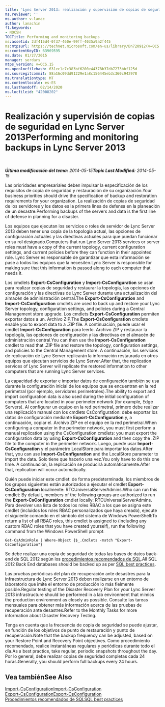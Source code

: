 ```yaml
---
title: 'Lync Server 2013: realización y supervisión de copias de seguridad'
ms.reviewer: ''
ms.author: v-lanac
author: lanachin
f1.keywords:
- NOCSH
TOCTitle: Performing and monitoring backups
ms:assetid: 2df415d4-0f37-460e-99ff-4035a9a2f445
ms:mtpsurl: https://technet.microsoft.com/en-us/library/Dn720912(v=OCS.15)
ms:contentKeyID: 63969595
ms.date: 01/27/2015
manager: serdars
mtps_version: v=OCS.15
ms.openlocfilehash: 631ec1c7c383bf6200e44378b37db7273bbf125d
ms.sourcegitcommit: 88a16c09dd91229e1a8c156445eb3c360c942978
ms.translationtype: MT
ms.contentlocale: es-ES
ms.lasthandoff: 02/14/2020
ms.locfileid: "42008202"
---
```

<div data-xmlns="http://www.w3.org/1999/xhtml">

<div class="topic" data-xmlns="http://www.w3.org/1999/xhtml" data-msxsl="urn:schemas-microsoft-com:xslt" data-cs="http://msdn.microsoft.com/">

<div data-asp="http://msdn2.microsoft.com/asp">

# <a name="performing-and-monitoring-backups-in-lync-server-2013"></a><span data-ttu-id="15d7f-102">Realización y supervisión de copias de seguridad en Lync Server 2013</span><span class="sxs-lookup"><span data-stu-id="15d7f-102">Performing and monitoring backups in Lync Server 2013</span></span>

</div>

<div id="mainSection">

<div id="mainBody">

<span> </span>

<span data-ttu-id="15d7f-103">_**Última modificación del tema:** 2014-05-15_</span><span class="sxs-lookup"><span data-stu-id="15d7f-103">_**Topic Last Modified:** 2014-05-15_</span></span>

<span data-ttu-id="15d7f-104">Las prioridades empresariales deben impulsar la especificación de los requisitos de copia de seguridad y restauración de su organización.</span><span class="sxs-lookup"><span data-stu-id="15d7f-104">Your business priorities should drive the specification of backup and restoration requirements for your organization.</span></span> <span data-ttu-id="15d7f-105">La realización de copias de seguridad de los servidores y los datos es la primera línea de defensa en la planeación de un desastre.</span><span class="sxs-lookup"><span data-stu-id="15d7f-105">Performing backups of the servers and data is the first line of defense in planning for a disaster.</span></span>

<span data-ttu-id="15d7f-106">Los equipos que ejecutan los servicios o roles de servidor de Lync Server 2013 deben tener una copia de la topología actual, las opciones de configuración actuales y las directivas actuales para que puedan funcionar en su rol designado.</span><span class="sxs-lookup"><span data-stu-id="15d7f-106">Computers that run Lync Server 2013 services or server roles must have a copy of the current topology, current configuration settings, and current policies before they can function in their appointed role.</span></span> <span data-ttu-id="15d7f-107">Lync Server es responsable de garantizar que esta información se pase a todos los equipos que la necesiten.</span><span class="sxs-lookup"><span data-stu-id="15d7f-107">Lync Server is responsible for making sure that this information is passed along to each computer that needs it.</span></span>

<span data-ttu-id="15d7f-108">Los cmdlets **Export-CsConfiguration** y **Import-CsConfiguration** se usan para realizar copias de seguridad y restaurar la topología, las opciones de configuración y las directivas de Lync Server durante una actualización del almacén de administración central.</span><span class="sxs-lookup"><span data-stu-id="15d7f-108">The **Export-CsConfiguration** and **Import-CsConfiguration** cmdlets are used to back up and restore your Lync Server topology, configuration settings, and policies during a Central Management store upgrade.</span></span> <span data-ttu-id="15d7f-109">Los cmdlets **Export-CsConfiguration** permiten exportar datos a un. Archivo ZIP.</span><span class="sxs-lookup"><span data-stu-id="15d7f-109">The **Export-CsConfiguration** cmdlets enable you to export data to a .ZIP file.</span></span> <span data-ttu-id="15d7f-110">A continuación, puede usar el cmdlet **Import-CsConfiguration** para leerlo. Archivo ZIP y restaurar la topología, las opciones de configuración y las directivas en el almacén de administración central.</span><span class="sxs-lookup"><span data-stu-id="15d7f-110">You can then use the **Import-CsConfiguration** cmdlet to read that .ZIP file and restore the topology, configuration settings, and policies to the Central Management store.</span></span> <span data-ttu-id="15d7f-111">A continuación, los servicios de replicación de Lync Server replicarán la información restaurada en otros equipos que ejecutan servicios de Lync Server.</span><span class="sxs-lookup"><span data-stu-id="15d7f-111">After that, the replication services of Lync Server will replicate the restored information to other computers that are running Lync Server services.</span></span>

<span data-ttu-id="15d7f-112">La capacidad de exportar e importar datos de configuración también se usa durante la configuración inicial de los equipos que se encuentran en la red perimetral (por ejemplo, servidores perimetrales).</span><span class="sxs-lookup"><span data-stu-id="15d7f-112">The ability to export and import configuration data is also used during the initial configuration of computers that are located in your perimeter network (for example, Edge Servers).</span></span> <span data-ttu-id="15d7f-113">Al configurar un equipo en la red perimetral, primero debe realizar una replicación manual con los cmdlets CsConfiguration: debe exportar los datos de configuración mediante **Export-CsConfiguration** y, a continuación, copiar el. Archivo ZIP en el equipo en la red perimetral.</span><span class="sxs-lookup"><span data-stu-id="15d7f-113">When configuring a computer in the perimeter network, you must first perform a manual replication using the CsConfiguration cmdlets: you must export the configuration data by using **Export-CsConfiguration** and then copy the .ZIP file to the computer in the perimeter network.</span></span> <span data-ttu-id="15d7f-114">Luego, puede usar **Import-CsConfiguration** y el parámetro LocalStore para importar los datos.</span><span class="sxs-lookup"><span data-stu-id="15d7f-114">After that, you can use **Import-CsConfiguration** and the LocalStore parameter to import the data.</span></span> <span data-ttu-id="15d7f-115">Solo tiene que hacerlo una vez.</span><span class="sxs-lookup"><span data-stu-id="15d7f-115">You only have to do this one time.</span></span> <span data-ttu-id="15d7f-116">A continuación, la replicación se producirá automáticamente.</span><span class="sxs-lookup"><span data-stu-id="15d7f-116">After that, replication will occur automatically.</span></span>

<span data-ttu-id="15d7f-117">Quién puede iniciar este cmdlet: de forma predeterminada, los miembros de los grupos siguientes están autorizados a ejecutar el cmdlet **Export-CsConfiguration** localmente: RTCUniversalServerAdmins.</span><span class="sxs-lookup"><span data-stu-id="15d7f-117">Who can run this cmdlet: By default, members of the following groups are authorized to run the **Export-CsConfiguration** cmdlet locally: RTCUniversalServerAdmins.</span></span> <span data-ttu-id="15d7f-118">Para devolver una lista de todos los roles RBAC a los que se asigna este cmdlet (incluidos los roles RBAC personalizados que haya creado), ejecute el siguiente comando en el símbolo del sistema de Windows PowerShell:</span><span class="sxs-lookup"><span data-stu-id="15d7f-118">To return a list of all RBAC roles, this cmdlet is assigned to (including any custom RBAC roles that you have created yourself), run the following command from the Windows PowerShell prompt:</span></span>

`Get-CsAdminRole | Where-Object {$_.Cmdlets -match "Export-CsConfiguration"}`

<span data-ttu-id="15d7f-119">Se debe realizar una copia de seguridad de todas las bases de datos back-end de SQL 2012 según los [procedimientos recomendados de SQL](http://go.microsoft.com/fwlink/p/?linkid=290716).</span><span class="sxs-lookup"><span data-stu-id="15d7f-119">All SQL 2012 Back End databases should be backed up as per [SQL best practices](http://go.microsoft.com/fwlink/p/?linkid=290716).</span></span>

<span data-ttu-id="15d7f-120">Las pruebas periódicas del plan de recuperación ante desastres para la infraestructura de Lync Server 2013 deben realizarse en un entorno de laboratorio que imite el entorno de producción lo más fielmente posible.</span><span class="sxs-lookup"><span data-stu-id="15d7f-120">Regular testing of the Disaster Recovery Plan for your Lync Server 2013 infrastructure should be performed in a lab environment that mimics the production environment as closely as possible.</span></span> <span data-ttu-id="15d7f-121">Consulte las tareas mensuales para obtener más información acerca de las pruebas de recuperación ante desastres.</span><span class="sxs-lookup"><span data-stu-id="15d7f-121">Refer to the Monthly Tasks for more information about Disaster Recovery Testing.</span></span>

<span data-ttu-id="15d7f-122">Tenga en cuenta que la frecuencia de copia de seguridad se puede ajustar, en función de los objetivos de punto de restauración y punto de recuperación.</span><span class="sxs-lookup"><span data-stu-id="15d7f-122">Note that the backup frequency can be adjusted, based on your Restore Point and Recovery Point objectives.</span></span> <span data-ttu-id="15d7f-123">Como procedimiento recomendado, realice instantáneas regulares y periódicas durante todo el día.</span><span class="sxs-lookup"><span data-stu-id="15d7f-123">As a best practice, take regular, periodic snapshots throughout the day.</span></span> <span data-ttu-id="15d7f-124">Por lo general, debe realizar copias de seguridad completas cada 24 horas.</span><span class="sxs-lookup"><span data-stu-id="15d7f-124">Generally, you should perform full backups every 24 hours.</span></span>

<div>

## <a name="see-also"></a><span data-ttu-id="15d7f-125">Vea también</span><span class="sxs-lookup"><span data-stu-id="15d7f-125">See Also</span></span>


[<span data-ttu-id="15d7f-126">Import-CsConfiguration</span><span class="sxs-lookup"><span data-stu-id="15d7f-126">Import-CsConfiguration</span></span>](https://docs.microsoft.com/powershell/module/skype/Import-CsConfiguration)  
[<span data-ttu-id="15d7f-127">Export-CsConfiguration</span><span class="sxs-lookup"><span data-stu-id="15d7f-127">Export-CsConfiguration</span></span>](https://docs.microsoft.com/powershell/module/skype/Export-CsConfiguration)  
[<span data-ttu-id="15d7f-128">Procedimientos recomendados de SQL</span><span class="sxs-lookup"><span data-stu-id="15d7f-128">SQL best practices</span></span>](http://go.microsoft.com/fwlink/p/?linkid=290716)  
  

</div>

</div>

<span> </span>

</div>

</div>

</div>

